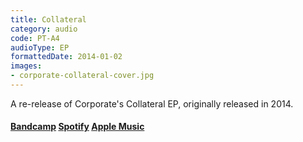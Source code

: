 ```yaml
---
title: Collateral
category: audio
code: PT-A4
audioType: EP
formattedDate: 2014-01-02
images:
- corporate-collateral-cover.jpg
---
```


A re-release of Corporate's Collateral EP, originally released in 2014.

#### [Bandcamp](https://pedestriantactics.bandcamp.com/album/corporate-collateral-ep) [Spotify](https://open.spotify.com/album/5XlGDVVlPZVFHl6baSBaPA?si=F6ZEVhBHQtyAb3EtOV80hw) [Apple Music](https://music.apple.com/us/album/collateral-single/1653019850)